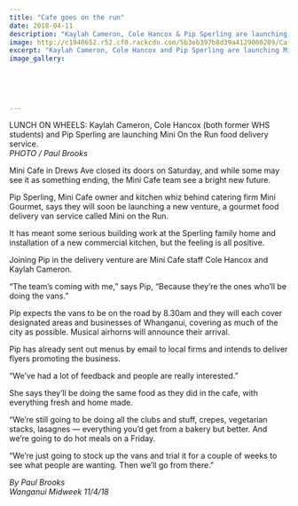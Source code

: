 ```yaml
---
title: "Cafe goes on the run"
date: 2018-04-11
description: "Kaylah Cameron, Cole Hancox & Pip Sperling are launching Mini On the Run food delivery service..."
image: http://c1940652.r52.cf0.rackcdn.com/5b3eb397b8d39a4129000209/Cafe.Kayla-cameron--C-Hancox-300-midweek-11-april.gif
excerpt: "Kaylah Cameron, Cole Hancox and Pip Sperling are launching Mini On the Run food delivery service."
image_gallery:
    
    
    
    
    
---
```


<p><span>LUNCH ON WHEELS: Kaylah Cameron, Cole Hancox (both former WHS students) and Pip Sperling are launching Mini On the Run food delivery service.</span><br /><em>PHOTO / Paul Brooks</em></p>
<p data-bind="text: $data">Mini Cafe in Drews Ave closed its doors on Saturday, and while some may see it as something ending, the Mini Cafe team see a bright new future.</p>
<p data-bind="text: $data">Pip Sperling, Mini Cafe owner and kitchen whiz behind catering firm Mini Gourmet, says they will soon be launching a new venture, a gourmet food delivery van service called Mini on the Run.</p>
<p data-bind="text: $data">It has meant some serious building work at the Sperling family home and installation of a new commercial kitchen, but the feeling is all positive.</p>
<p data-bind="text: $data">Joining Pip in the delivery venture are Mini Cafe staff Cole Hancox and Kaylah Cameron.</p>
<p data-bind="text: $data">&ldquo;The team&rsquo;s coming with me,&rdquo; says Pip, &ldquo;Because they&rsquo;re the ones who&rsquo;ll be doing the vans.&rdquo;</p>
<p data-bind="text: $data">Pip expects the vans to be on the road by 8.30am and they will each cover designated areas and businesses of Whanganui, covering as much of the city as possible. Musical airhorns will announce their arrival.</p>
<p data-bind="text: $data">Pip has already sent out menus by email to local firms and intends to deliver flyers promoting the business.</p>
<p data-bind="text: $data">&ldquo;We&rsquo;ve had a lot of feedback and people are really interested.&rdquo;</p>
<p data-bind="text: $data">She says they&rsquo;ll be doing the same food as they did in the cafe, with everything fresh and home made.</p>
<p data-bind="text: $data">&ldquo;We&rsquo;re still going to be doing all the clubs and stuff, crepes, vegetarian stacks, lasagnes &mdash; everything you&rsquo;d get from a bakery but better. And we&rsquo;re going to do hot meals on a Friday.</p>
<p data-bind="text: $data">&ldquo;We&rsquo;re just going to stock up the vans and trial it for a couple of weeks to see what people are wanting. Then we&rsquo;ll go from there.&rdquo;</p>
<p data-bind="text: $data"><em>By Paul Brooks</em><br /><em>Wanganui Midweek 11/4/18</em></p>

